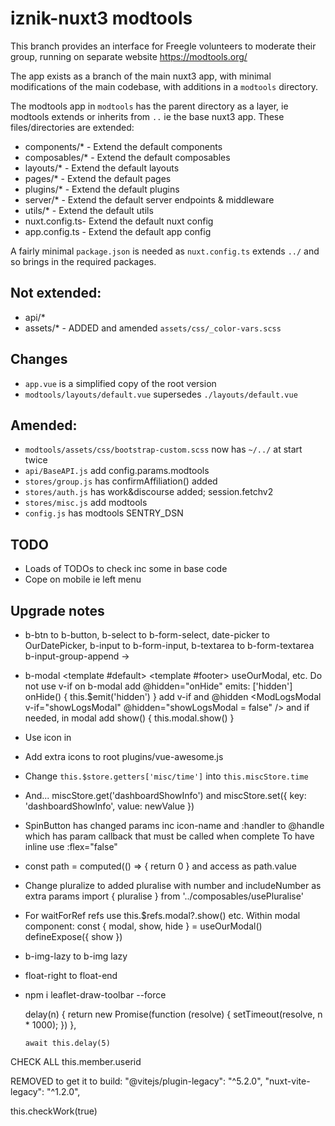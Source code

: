 # iznik-nuxt3 modtools

This branch provides an interface for Freegle volunteers to moderate their group, running on separate website https://modtools.org/

The app exists as a branch of the main nuxt3 app, with minimal modifications of the main codebase, with additions in a `modtools` directory.

The modtools app in `modtools` has the parent directory as a layer, ie modtools extends or inherits from `..` ie the base nuxt3 app. 
These files/directories are extended:

* components/* - Extend the default components
* composables/* - Extend the default composables
* layouts/* - Extend the default layouts
* pages/* - Extend the default pages
* plugins/* - Extend the default plugins
* server/* - Extend the default server endpoints & middleware
* utils/* - Extend the default utils
* nuxt.config.ts- Extend the default nuxt config
* app.config.ts - Extend the default app config

A fairly minimal `package.json` is needed as `nuxt.config.ts` extends `../` and so brings in the required packages.

## Not extended:

* api/*
* assets/* - ADDED and amended `assets/css/_color-vars.scss`

## Changes

* `app.vue` is a simplified copy of the root version
* `modtools/layouts/default.vue` supersedes `./layouts/default.vue`

## Amended:

* `modtools/assets/css/bootstrap-custom.scss` now has `~/../` at start twice
* `api/BaseAPI.js` add config.params.modtools
* `stores/group.js` has confirmAffiliation() added
* `stores/auth.js` has work&discourse added; session.fetchv2
* `stores/misc.js` add modtools
* `config.js` has modtools SENTRY_DSN

## TODO

* Loads of TODOs to check inc some in base code
* Cope on mobile ie left menu

## Upgrade notes

* b-btn to b-button, b-select to b-form-select, date-picker to OurDatePicker, b-input to b-form-input, b-textarea to b-form-textarea
  b-input-group-append -> <b-input-group> <slot name="append">
* b-modal <template #default> <template #footer> useOurModal, etc. Do not use v-if on b-modal
  add @hidden="onHide" emits: ['hidden'] onHide() { this.$emit('hidden') }
  add v-if and @hidden <ModLogsModal v-if="showLogsModal" @hidden="showLogsModal = false" />
  and if needed, in modal add show() { this.modal.show() }
* Use icon in <v-icon :icon="['fab', 'discourse']" scale="2" />
* Add extra icons to root plugins/vue-awesome.js
* Change `this.$store.getters['misc/time']` into `this.miscStore.time`
* And... miscStore.get('dashboardShowInfo') and miscStore.set({ key: 'dashboardShowInfo', value: newValue })
* SpinButton has changed params inc icon-name and :handler to @handle which has param callback that must be called when complete
  To have inline use :flex="false"
* const path = computed(() => { return 0 } and access as path.value
* Change pluralize to added pluralise with number and includeNumber as extra params
  import { pluralise } from '../composables/usePluralise'
* For waitForRef refs use this.$refs.modal?.show() etc. Within modal component:
    const { modal, show, hide } = useOurModal()
    defineExpose({ show })

* b-img-lazy to b-img lazy
* float-right to float-end

* npm i leaflet-draw-toolbar --force

    delay(n) {
      return new Promise(function (resolve) {
        setTimeout(resolve, n * 1000);
      })
    },

      await this.delay(5)

CHECK ALL this.member.userid

REMOVED to get it to build:
    "@vitejs/plugin-legacy": "^5.2.0",
    "nuxt-vite-legacy": "^1.2.0",

this.checkWork(true)
